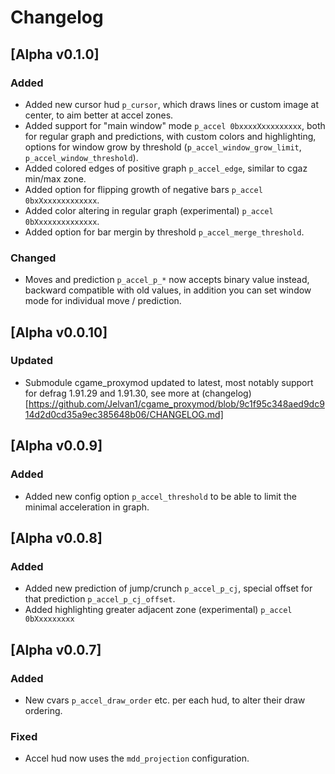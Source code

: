 # Changelog

## [Alpha v0.1.0]
### Added
- Added new cursor hud `p_cursor`, which draws lines or custom image at center, to aim better at accel zones.
- Added support for "main window" mode `p_accel 0bxxxxXxxxxxxxxx`, both for regular graph and predictions, with custom colors and highlighting, options for window grow by threshold (`p_accel_window_grow_limit`, `p_accel_window_threshold`).
- Added colored edges of positive graph `p_accel_edge`, similar to cgaz min/max zone.
- Added option for flipping growth of negative bars `p_accel 0bxXxxxxxxxxxxxx`.
- Added color altering in regular graph (experimental) `p_accel 0bXxxxxxxxxxxxxx`.
- Added option for bar mergin by threshold `p_accel_merge_threshold`.

### Changed
- Moves and prediction `p_accel_p_*` now accepts binary value instead, backward compatible with old values, in addition you can set window mode for individual move / prediction.

## [Alpha v0.0.10]
### Updated
- Submodule cgame_proxymod updated to latest, most notably support for defrag 1.91.29 and 1.91.30, see more at (changelog)[https://github.com/Jelvan1/cgame_proxymod/blob/9c1f95c348aed9dc914d2d0cd35a9ec385648b06/CHANGELOG.md]

## [Alpha v0.0.9]
### Added
- Added new config option `p_accel_threshold` to be able to limit the minimal acceleration in graph.

## [Alpha v0.0.8]
### Added
- Added new prediction of jump/crunch `p_accel_p_cj`, special offset for that prediction `p_accel_p_cj_offset`.
- Added highlighting greater adjacent zone (experimental) `p_accel 0bXxxxxxxxx`


## [Alpha v0.0.7]
### Added
- New cvars `p_accel_draw_order` etc. per each hud, to alter their draw ordering.

### Fixed
- Accel hud now uses the `mdd_projection` configuration.
